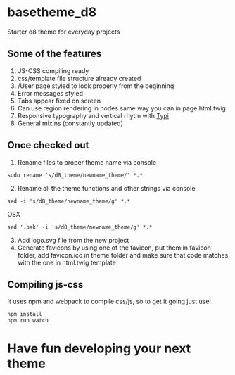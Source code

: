 # basetheme_d8
Starter d8 theme for everyday projects

## Some of the features
1. JS-CSS compiling ready
2. css/template file structure already created
3. /User page styled to look properly from the beginning
4. Error messages styled
5. Tabs appear fixed on screen
6. Can use region rendering in nodes same way you can in page.html.twig
7. Responsive typography and vertical rhytm with [Typi](https://github.com/zellwk/typi)
8. General mixins (constantly updated)



## Once checked out
1. Rename files to proper theme name via console
```
sudo rename 's/d8_theme/newname_theme/' *.*
```
2. Rename all the theme functions and other strings via console
```
sed -i 's/d8_theme/newname_theme/g' *.*
```
OSX
```
sed '.bak' -i 's/d8_theme/newname_theme/g' *.*
```
3. Add logo.svg file from the new project
4. Generate favicons by using one of the favicon, put them in favicon folder, add favicon.ico in theme folder and make sure that code matches with the one in html.twig template

## Compiling js-css
It uses npm and webpack to compile css/js, so to get it going just use:
```
npm install
npm run watch
```

# Have fun developing your next theme
